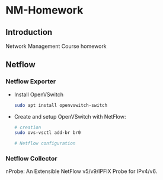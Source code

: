 # NM-Homework

## Introduction
Network Management Course homework

## Netflow
### Netflow Exporter
* Install OpenVSwitch

   ```sh
   sudo apt install openvswitch-switch
   ```

* Create and setup OpenVSwitch with NetFlow:

   ```sh
   # creation
   sudo ovs-vsctl add-br br0

   # Netflow configuration

   ```

### Netflow Collector
nProbe: An Extensible NetFlow v5/v9/IPFIX Probe for IPv4/v6.

